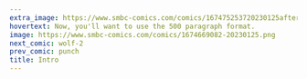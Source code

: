 ```yaml
---
extra_image: https://www.smbc-comics.com/comics/167475253720230125after.png
hovertext: Now, you'll want to use the 500 paragraph format.
image: https://www.smbc-comics.com/comics/1674669082-20230125.png
next_comic: wolf-2
prev_comic: punch
title: Intro
---
```


